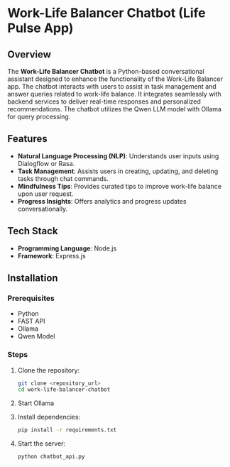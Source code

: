# Work-Life Balancer Chatbot (Life Pulse App)

## Overview
The **Work-Life Balancer Chatbot** is a Python-based conversational assistant designed to enhance the functionality of the Work-Life Balancer app. The chatbot interacts with users to assist in task management and answer queries related to work-life balance. It integrates seamlessly with backend services to deliver real-time responses and personalized recommendations. The chatbot utilizes the Qwen LLM model with Ollama for query processing.

## Features
- **Natural Language Processing (NLP)**: Understands user inputs using Dialogflow or Rasa.
- **Task Management**: Assists users in creating, updating, and deleting tasks through chat commands.
- **Mindfulness Tips**: Provides curated tips to improve work-life balance upon user request.
- **Progress Insights**: Offers analytics and progress updates conversationally.

## Tech Stack
- **Programming Language**: Node.js
- **Framework**: Express.js

## Installation

### Prerequisites
- Python
- FAST API
- Ollama
- Qwen Model

### Steps
1. Clone the repository:
   ```bash
   git clone <repository_url>
   cd work-life-balancer-chatbot
   ```

2. Start Ollama

2. Install dependencies:
   ```bash
   pip install -r requirements.txt
   ```

3. Start the server:
   ```bash
   python chatbot_api.py
   ```


